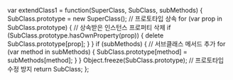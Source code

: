 var extendClass1 = function(SuperClass, SubClass, subMethods) {
  SubClass.prototype = new SuperClass();  // 프로토타입 상속
  for (var prop in SubClass.prototype) {  // 상속받은 인스턴스 프로퍼티 삭제
    if (SubClass.prototype.hasOwnProperty(prop)) {
      delete SubClass.prototype[prop];
    }
  }
  if (subMethods) {  // 서브클래스 메서드 추가
    for (var method in subMethods) {
      SubClass.prototype[method] = subMethods[method];
    }
  }
  Object.freeze(SubClass.prototype);  // 프로토타입 수정 방지
  return SubClass;
};
